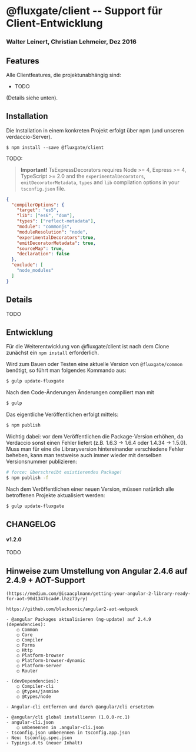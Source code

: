 # @fluxgate/client -- Support für Client-Entwicklung

### Walter Leinert, Christian Lehmeier, Dez 2016

## Features

Alle Clientfeatures, die projektunabhängig sind:
- TODO

(Details siehe unten).

## Installation

Die Installation in einem konkreten Projekt erfolgt über npm (und unseren verdaccio-Server).

```batch
$ npm install --save @fluxgate/client 
```

TODO:

> **Important!** TsExpressDecorators requires Node >= 4, Express >= 4, TypeScript >= 2.0 and 
the `experimentalDecorators`, `emitDecoratorMetadata`, `types` and `lib` compilation 
options in your `tsconfig.json` file.

```json
{
  "compilerOptions": {
    "target": "es5",
    "lib": ["es6", "dom"],
    "types": ["reflect-metadata"],
    "module": "commonjs",
    "moduleResolution": "node",
    "experimentalDecorators":true,
    "emitDecoratorMetadata": true,
    "sourceMap": true,
    "declaration": false
  },
  "exclude": [
    "node_modules"
  ]
}
```

## Details

TODO

## Entwicklung

Für die Weiterentwicklung von @fluxgate/client ist nach dem Clone zunächst ein `npm install` erforderlich.

Wird zum Bauen oder Testen eine aktuelle Version von `@fluxgate/common` benötigt, so führt man folgendes Kommando aus:
```bash
$ gulp update-fluxgate
```
Nach den Code-Änderungen Änderungen compiliert man mit 
```bash
$ gulp
```

Das eigentliche Veröffentlichen erfolgt mittels:
```bash
$ npm publish
```

Wichtig dabei: vor dem Veröffentlichen die Package-Version erhöhen, da Verdaccio sonst einen Fehler liefert (z.B. 1.6.3 -> 1.6.4 oder 1.4.34 -> 1.5.0).
Muss man für eine die Libraryversion hintereinander verschiedene Fehler beheben, kann man testweise auch immer wieder mit derselben Versionsnummer publizieren:
```bash
# force: überschreibt existierendes Package!
$ npm publish -f
```

Nach dem Veröffentlichen einer neuen Version, müssen natürlich alle betroffenen Projekte aktualisiert werden:
```bash
$ gulp update-fluxgate
```

## CHANGELOG

#### v1.2.0

TODO

## Hinweise zum Umstellung von Angular 2.4.6 auf 2.4.9 + AOT-Support

	(https://medium.com/@isaacplmann/getting-your-angular-2-library-ready-for-aot-90d1347bcad#.lhzz73yry)
	
	https://github.com/blacksonic/angular2-aot-webpack
	
	- @angular Packages aktualisieren (ng-update) auf 2.4.9 (dependencies):
		○ Common
		○ Core
		○ Compiler
		○ Forms
		○ Http
		○ Platform-browser
		○ Platform-browser-dynamic
		○ Platform-server
		○ Router

	- (devDependencies):
		○ Compiler-cli
		○ @types/jasmine
		○ @types/node

	- Angular-cli entfernen und durch @angular/cli ersetzten

	- @angular/cli global installieren (1.0.0-rc.1)
	- angular-cli.json 
		○ umbenennen in .angular-cli.json
	- tsconfig.json umbenennen in tsconfig.app.json
	- Neu: tsconfig.spec.json
	- Typings.d.ts (neuer Inhalt)
		

